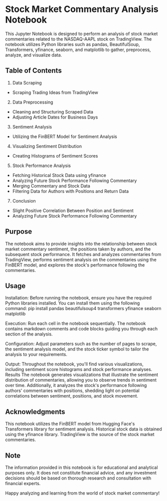 # Stock Market Commentary Analysis Notebook
This Jupyter Notebook is designed to perform an analysis of stock market commentaries related to the NASDAQ-AAPL stock on TradingView. The notebook utilizes Python libraries such as pandas, BeautifulSoup, Transformers, yfinance, seaborn, and matplotlib to gather, preprocess, analyze, and visualize data.

## Table of Contents

1. Data Scraping
- Scraping Trading Ideas from TradingView
2. Data Preprocessing
- Cleaning and Structuring Scraped Data
- Adjusting Article Dates for Business Days
3. Sentiment Analysis
- Utilizing the FinBERT Model for Sentiment Analysis
4. Visualizing Sentiment Distribution
- Creating Histograms of Sentiment Scores
5. Stock Performance Analysis
- Fetching Historical Stock Data using yfinance
- Analyzing Future Stock Performance Following Commentary
- Merging Commentary and Stock Data
- Filtering Data for Authors with Positions and Return Data
7. Conclusion
- Slight Positive Correlation Between Position and Sentiment
- Analyzing Future Stock Performance Following Commentary
## Purpose
The notebook aims to provide insights into the relationship between stock market commentary sentiment, the positions taken by authors, and the subsequent stock performance. It fetches and analyzes commentaries from TradingView, performs sentiment analysis on the commentaries using the FinBERT model, and explores the stock's performance following the commentaries.

## Usage 
Installation: Before running the notebook, ensure you have the required Python libraries installed. You can install them using the following command:
pip install pandas beautifulsoup4 transformers yfinance seaborn matplotlib

Execution: Run each cell in the notebook sequentially. The notebook contains markdown comments and code blocks guiding you through each section of the analysis.

Configuration: Adjust parameters such as the number of pages to scrape, the sentiment analysis model, and the stock ticker symbol to tailor the analysis to your requirements.

Output: Throughout the notebook, you'll find various visualizations, including sentiment score histograms and stock performance analyses.
Results
The notebook generates visualizations that illustrate the sentiment distribution of commentaries, allowing you to observe trends in sentiment over time. Additionally, it analyzes the stock's performance following authors' commentaries with positions, shedding light on potential correlations between sentiment, positions, and stock movement.

## Acknowledgments
This notebook utilizes the FinBERT model from Hugging Face's Transformers library for sentiment analysis.
Historical stock data is obtained using the yfinance library.
TradingView is the source of the stock market commentaries.
## Note
The information provided in this notebook is for educational and analytical purposes only. It does not constitute financial advice, and any investment decisions should be based on thorough research and consultation with financial experts.

Happy analyzing and learning from the world of stock market commentary!
